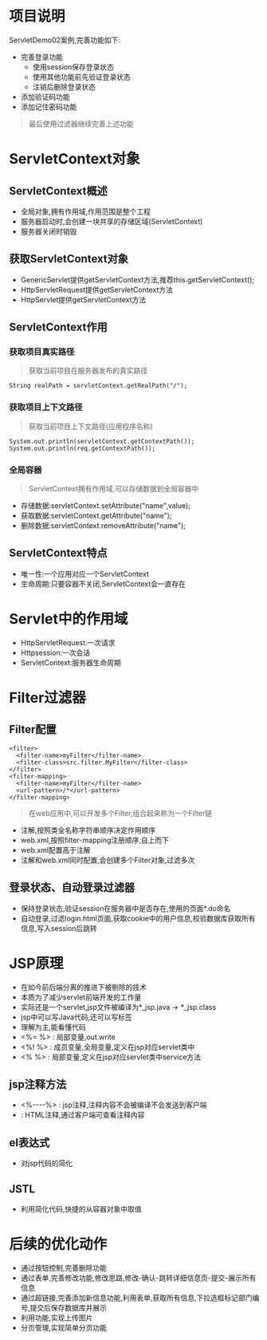 # 项目说明
ServletDemo02案例,完善功能如下:
* 完善登录功能
  * 使用session保存登录状态
  * 使用其他功能前先验证登录状态
  * 注销后删除登录状态
* 添加验证码功能
* 添加记住密码功能 
 
> 最后使用过滤器继续完善上述功能

# ServletContext对象
## ServletContext概述
* 全局对象,拥有作用域,作用范围是整个工程
* 服务器启动时,会创建一块共享的存储区域(ServletContext)
* 服务器关闭时销毁

## 获取ServletContext对象
* GenericServlet提供getServletContext方法,推荐this.getServletContext();
* HttpServletRequest提供getServletContext方法
* HttpServlet提供getServletContext方法

## ServletContext作用
### 获取项目真实路径
> 获取当前项目在服务器发布的真实路径
````
String realPath = servletContext.getRealPath("/");
````
### 获取项目上下文路径
> 获取当前项目上下文路径(应用程序名称)
````
System.out.println(servletContext.getContextPath());
System.out.println(req.getContextPath());
````

### 全局容器
> ServletContext拥有作用域,可以存储数据到全局容器中
* 存储数据:servletContext.setAttribute("name",value);
* 获取数据:servletContext.getAttribute("name");
* 删除数据:servletContext.removeAttribute("name");

## ServletContext特点
* 唯一性:一个应用对应一个ServletContext
* 生命周期:只要容器不关闭,ServletContext会一直存在


# Servlet中的作用域
* HttpServletRequest:一次请求
* Httpsession:一次会话
* ServletContext:服务器生命周期


# Filter过滤器
## Filter配置
````
<filter>
  <filter-name>myFilter</filter-name>
  <filter-class>src.filter.MyFilter</filter-class>
</filter>
<filter-mapping>
  <filter-name>myFilter</filter-name>
  <url-pattern>/*</url-pattern>
</filter-mapping>
````
> 在web应用中,可以开发多个Filter,组合起来称为一个Filter链
* 注解,按照类全名称字符串顺序决定作用顺序
* web.xml,按照filter-mapping注册顺序,自上而下
* web.xml配置高于注解
* 注解和web.xml同时配置,会创建多个Filter对象,过滤多次

## 登录状态、自动登录过滤器
* 保持登录状态,验证session在服务器中是否存在,使用的页面*.do命名
* 自动登录,过滤login.html页面,获取cookie中的用户信息,校验数据库获取所有信息,写入session后跳转

# JSP原理
* 在如今前后端分离的推进下被剔除的技术
* 本质为了减少servlet前端开发的工作量
* 实际还是一个servlet,jsp文件被编译为*_jsp.java -> *_jsp.class
* jsp中可以写Java代码,还可以写标签
* 理解为主,能看懂代码
* <%= %> : 局部变量,out.write
* <%! %> : 成员变量,全局变量,定义在jsp对应servlet类中
* <% %>  : 局部变量,定义在jsp对应servlet类中service方法

## jsp注释方法
* <%----%> : jsp注释,注释内容不会被编译不会发送到客户端
* <!---->  : HTML注释,通过客户端可查看注释内容

## el表达式
* 对jsp代码的简化

## JSTL
* 利用简化代码,快捷的从容器对象中取值


# 后续的优化动作
* 通过按钮控制,完善删除功能
* 通过表单,完善修改功能,修改思路,修改-确认-跳转详细信息页-提交-展示所有信息
* 通过超链接,完善添加新信息功能,利用表单,获取所有信息,下拉选框标记部门编号,提交后保存数据库并展示
* 利用功能,实现上传图片
* 分页管理,实现简单分页功能